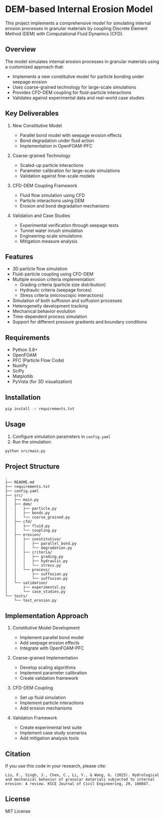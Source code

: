 # DEM-based Internal Erosion Model

This project implements a comprehensive model for simulating internal erosion processes in granular materials by coupling Discrete Element Method (DEM) with Computational Fluid Dynamics (CFD).

## Overview

The model simulates internal erosion processes in granular materials using a customized approach that:
- Implements a new constitutive model for particle bonding under seepage erosion
- Uses coarse-grained technology for large-scale simulations
- Provides CFD-DEM coupling for fluid-particle interactions
- Validates against experimental data and real-world case studies

## Key Deliverables

1. New Constitutive Model
   - Parallel bond model with seepage erosion effects
   - Bond degradation under fluid action
   - Implementation in OpenFOAM-PFC

2. Coarse-grained Technology
   - Scaled-up particle interactions
   - Parameter calibration for large-scale simulations
   - Validation against fine-scale models

3. CFD-DEM Coupling Framework
   - Fluid flow simulation using CFD
   - Particle interactions using DEM
   - Erosion and bond degradation mechanisms

4. Validation and Case Studies
   - Experimental verification through seepage tests
   - Tunnel water inrush simulation
   - Engineering-scale simulations
   - Mitigation measure analysis

## Features

- 3D particle flow simulation
- Fluid-particle coupling using CFD-DEM
- Multiple erosion criteria implementation:
  - Grading criteria (particle size distribution)
  - Hydraulic criteria (seepage forces)
  - Stress criteria (microscopic interactions)
- Simulation of both suffosion and suffusion processes
- Heterogeneity development tracking
- Mechanical behavior evolution
- Time-dependent process simulation
- Support for different pressure gradients and boundary conditions

## Requirements

- Python 3.8+
- OpenFOAM
- PFC (Particle Flow Code)
- NumPy
- SciPy
- Matplotlib
- PyVista (for 3D visualization)

## Installation

```bash
pip install -r requirements.txt
```

## Usage

1. Configure simulation parameters in `config.yaml`
2. Run the simulation:
```bash
python src/main.py
```

## Project Structure

```
.
├── README.md
├── requirements.txt
├── config.yaml
├── src/
│   ├── main.py
│   ├── dem/
│   │   ├── particle.py
│   │   ├── bonds.py
│   │   └── coarse_grained.py
│   ├── cfd/
│   │   ├── fluid.py
│   │   └── coupling.py
│   ├── erosion/
│   │   ├── constitutive/
│   │   │   ├── parallel_bond.py
│   │   │   └── degradation.py
│   │   ├── criteria/
│   │   │   ├── grading.py
│   │   │   ├── hydraulic.py
│   │   │   └── stress.py
│   │   └── process/
│   │       ├── suffosion.py
│   │       └── suffusion.py
│   └── validation/
│       ├── experimental.py
│       └── case_studies.py
└── tests/
    └── test_erosion.py
```

## Implementation Approach

1. Constitutive Model Development
   - Implement parallel bond model
   - Add seepage erosion effects
   - Integrate with OpenFOAM-PFC

2. Coarse-grained Implementation
   - Develop scaling algorithms
   - Implement parameter calibration
   - Create validation framework

3. CFD-DEM Coupling
   - Set up fluid simulation
   - Implement particle interactions
   - Add erosion mechanisms

4. Validation Framework
   - Create experimental test suite
   - Implement case study scenarios
   - Add mitigation analysis tools

## Citation

If you use this code in your research, please cite:
```
Liu, F., Singh, J., Chen, C., Li, Y., & Wang, G. (2025). Hydrological and mechanical behavior of granular materials subjected to internal erosion: A review. KSCE Journal of Civil Engineering, 29, 100047.
```

## License

MIT License
